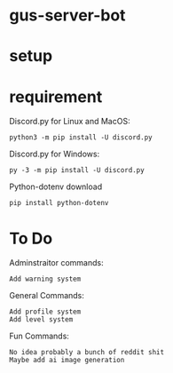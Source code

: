 # gus-server-bot

# setup 

# requirement
Discord.py for Linux and MacOS: 
```
python3 -m pip install -U discord.py
``` 

Discord.py for Windows:
``` 
py -3 -m pip install -U discord.py
``` 

Python-dotenv download
```
pip install python-dotenv
```

# To Do
Adminstraitor commands:
```
Add warning system
```

General Commands:
```
Add profile system
Add level system
```

Fun Commands:
```
No idea probably a bunch of reddit shit
Maybe add ai image generation
```
